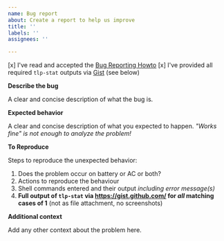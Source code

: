 ```yaml
---
name: Bug report
about: Create a report to help us improve
title: ''
labels: ''
assignees: ''

---
```


[x] I've read and accepted the [Bug Reporting Howto](https://github.com/linrunner/TLP/blob/master/.github/Bug_Reporting_Howto.md)
[x] I've provided all required `tlp-stat` outputs via [Gist](https://gist.github.com/) (see below)

**Describe the bug**

A clear and concise description of what the bug is.

**Expected behavior**

A clear and concise description of what you expected to happen.
*"Works fine" is not enough to analyze the problem!*

**To Reproduce**

Steps to reproduce the unexpected behavior:

1. Does the problem occur on battery or AC or both?
2. Actions to reproduce the behaviour
3. Shell commands entered and their output *including error message(s)*
4. **Full output of `tlp-stat` via https://gist.github.com/ for *all*
   matching cases of 1** (not as file attachment, no screenshots)

**Additional context**

Add any other context about the problem here.
